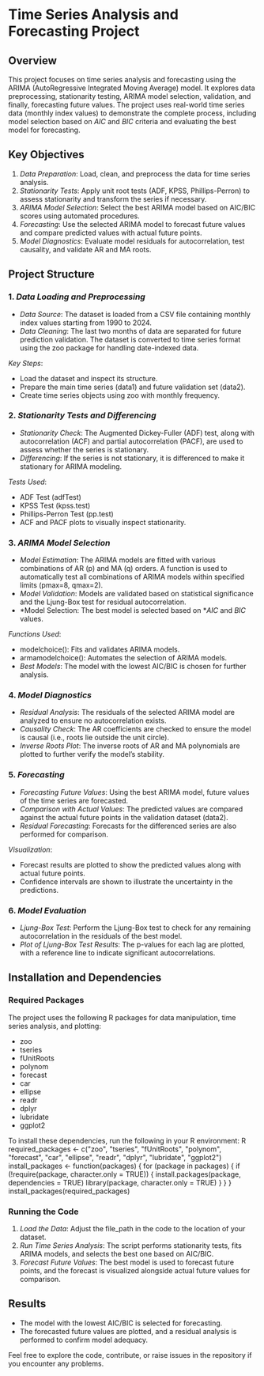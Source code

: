 # Time Series Analysis and Forecasting Project

## Overview

This project focuses on time series analysis and forecasting using the ARIMA (AutoRegressive Integrated Moving Average) model. It explores data preprocessing, stationarity testing, ARIMA model selection, validation, and finally, forecasting future values. The project uses real-world time series data (monthly index values) to demonstrate the complete process, including model selection based on *AIC* and *BIC* criteria and evaluating the best model for forecasting.

## Key Objectives

1. *Data Preparation*: Load, clean, and preprocess the data for time series analysis.
2. *Stationarity Tests*: Apply unit root tests (ADF, KPSS, Phillips-Perron) to assess stationarity and transform the series if necessary.
3. *ARIMA Model Selection*: Select the best ARIMA model based on AIC/BIC scores using automated procedures.
4. *Forecasting*: Use the selected ARIMA model to forecast future values and compare predicted values with actual future points.
5. *Model Diagnostics*: Evaluate model residuals for autocorrelation, test causality, and validate AR and MA roots.

## Project Structure

### 1. *Data Loading and Preprocessing*
   - *Data Source*: The dataset is loaded from a CSV file containing monthly index values starting from 1990 to 2024.
   - *Data Cleaning*: The last two months of data are separated for future prediction validation. The dataset is converted to time series format using the zoo package for handling date-indexed data.
   
   *Key Steps*:
   - Load the dataset and inspect its structure.
   - Prepare the main time series (data1) and future validation set (data2).
   - Create time series objects using zoo with monthly frequency.

### 2. *Stationarity Tests and Differencing*
   - *Stationarity Check*: The Augmented Dickey-Fuller (ADF) test, along with autocorrelation (ACF) and partial autocorrelation (PACF), are used to assess whether the series is stationary.
   - *Differencing*: If the series is not stationary, it is differenced to make it stationary for ARIMA modeling.

   *Tests Used*:
   - ADF Test (adfTest)
   - KPSS Test (kpss.test)
   - Phillips-Perron Test (pp.test)
   - ACF and PACF plots to visually inspect stationarity.

### 3. *ARIMA Model Selection*
   - *Model Estimation*: The ARIMA models are fitted with various combinations of AR (p) and MA (q) orders. A function is used to automatically test all combinations of ARIMA models within specified limits (pmax=8, qmax=2).
   - *Model Validation*: Models are validated based on statistical significance and the Ljung-Box test for residual autocorrelation.
   - *Model Selection: The best model is selected based on **AIC* and *BIC* values.

   *Functions Used*:
   - modelchoice(): Fits and validates ARIMA models.
   - armamodelchoice(): Automates the selection of ARIMA models.
   - *Best Models*: The model with the lowest AIC/BIC is chosen for further analysis.

### 4. *Model Diagnostics*
   - *Residual Analysis*: The residuals of the selected ARIMA model are analyzed to ensure no autocorrelation exists.
   - *Causality Check*: The AR coefficients are checked to ensure the model is causal (i.e., roots lie outside the unit circle).
   - *Inverse Roots Plot*: The inverse roots of AR and MA polynomials are plotted to further verify the model’s stability.

### 5. *Forecasting*
   - *Forecasting Future Values*: Using the best ARIMA model, future values of the time series are forecasted.
   - *Comparison with Actual Values*: The predicted values are compared against the actual future points in the validation dataset (data2).
   - *Residual Forecasting*: Forecasts for the differenced series are also performed for comparison.

   *Visualization*:
   - Forecast results are plotted to show the predicted values along with actual future points.
   - Confidence intervals are shown to illustrate the uncertainty in the predictions.

### 6. *Model Evaluation*
   - *Ljung-Box Test*: Perform the Ljung-Box test to check for any remaining autocorrelation in the residuals of the best model.
   - *Plot of Ljung-Box Test Results*: The p-values for each lag are plotted, with a reference line to indicate significant autocorrelations.

## Installation and Dependencies

### Required Packages

The project uses the following R packages for data manipulation, time series analysis, and plotting:
- zoo
- tseries
- fUnitRoots
- polynom
- forecast
- car
- ellipse
- readr
- dplyr
- lubridate
- ggplot2

To install these dependencies, run the following in your R environment:
R
required_packages <- c("zoo", "tseries", "fUnitRoots", "polynom", "forecast", "car", "ellipse", "readr", "dplyr", "lubridate", "ggplot2")
install_packages <- function(packages) {
  for (package in packages) {
    if (!require(package, character.only = TRUE)) {
      install.packages(package, dependencies = TRUE)
      library(package, character.only = TRUE)
    }
  }
}
install_packages(required_packages)


### Running the Code

1. *Load the Data*: Adjust the file_path in the code to the location of your dataset.
2. *Run Time Series Analysis*: The script performs stationarity tests, fits ARIMA models, and selects the best one based on AIC/BIC.
3. *Forecast Future Values*: The best model is used to forecast future points, and the forecast is visualized alongside actual future values for comparison.

## Results

- The model with the lowest AIC/BIC is selected for forecasting. 
- The forecasted future values are plotted, and a residual analysis is performed to confirm model adequacy.


Feel free to explore the code, contribute, or raise issues in the repository if you encounter any problems.
